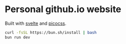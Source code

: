 # Personal github.io website

Built with [svelte](https://svelte.dev/) and [picocss](https://picocss.com/).

```bash
curl -fsSL https://bun.sh/install | bash
bun run dev
```
